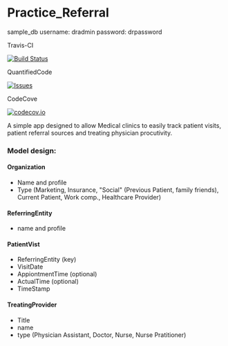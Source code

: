# Practice_Referral

sample_db
username: dradmin
password: drpassword

Travis-CI

[![Build Status](https://travis-ci.org/Heteroskedastic/Dr-referral-tracker.svg?branch=master)](https://travis-ci.org/Heteroskedastic/Dr-referral-tracker)

QuantifiedCode

[![Issues](https://www.quantifiedcode.com/api/v1/project/2441b741074344f795cb6203dee0cea7/badge.svg)](https://www.quantifiedcode.com/app/project/2441b741074344f795cb6203dee0cea7)

CodeCove

[![codecov.io](https://codecov.io/github/Heteroskedastic/Dr-referral-tracker/coverage.svg?branch=master)](https://codecov.io/github/Heteroskedastic/Dr-referral-tracker?branch=master)

A simple app designed to allow Medical clinics to easily track patient visits, patient referral sources and treating physician procutivity.

### Model design:

#### Organization
* Name and profile
* Type (Marketing, Insurance, "Social" (Previous Patient, family friends), Current Patient, Work comp., Healthcare Provider)

#### ReferringEntity
* name and profile

#### PatientVist
* ReferringEntity (key)
* VisitDate
* AppiontmentTime (optional)
* ActualTime (optional)
* TimeStamp

#### TreatingProvider
* Title
* name
* type (Physician Assistant, Doctor, Nurse, Nurse Pratitioner)
